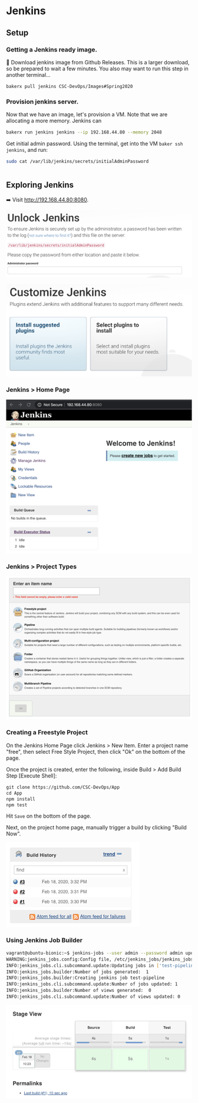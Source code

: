 # Jenkins

## Setup

### Getting a Jenkins ready image.

🚧 Download jenkins image from Github Releases. This is a larger download, so be prepared to wait a few minutes. You also may want to run this step in another terminal...

``` bash | {type: 'command', stream: true}
bakerx pull jenkins CSC-DevOps/Images#Spring2020 
```

### Provision jenkins server.

Now that we have an image, let's provision a VM. Note that we are allocating a more memory. Jenkins can 

```bash | {type: 'command', stream: true, failed_when: 'exitCode!=0'}
bakerx run jenkins jenkins --ip 192.168.44.80 --memory 2048
```

Get initial admin password. Using the terminal, get into the VM `baker ssh jenkins`, and run:

``` bash 
sudo cat /var/lib/jenkins/secrets/initialAdminPassword 
```

``` | {type: 'terminal'} 
```

## Exploring Jenkins

➡️ Visit http://192.168.44.80:8080.

![Unlock](imgs/Unlock.png)

![Plugins](imgs/Plugins.png)

### Jenkins > Home Page

![Jenkins](imgs/Jenkins-HomePage.png)

### Jenkins > Project Types

![Projects](imgs/Jenkins-Projects.png)


### Creating a Freestyle Project

On the Jenkins Home Page click Jenkins > New Item. Enter a project name "free", then select Free Style Project, then click "Ok" on the bottom of the page.

Once the project is created, enter the following, inside Build > Add Build Step [Execute Shell]:

```
git clone https://github.com/CSC-DevOps/App
cd App
npm install
npm test
```

Hit `Save` on the bottom of the page. 

Next, on the project home page, manually trigger a build by clicking "Build Now".

![BuildHistory](imgs/BuildHistory.png)

### Using Jenkins Job Builder

```bash
vagrant@ubuntu-bionic:~$ jenkins-jobs --user admin --password admin update test-pipeline.yml 
WARNING:jenkins_jobs.config:Config file, /etc/jenkins_jobs/jenkins_jobs.ini, not found. Using default config values.
INFO:jenkins_jobs.cli.subcommand.update:Updating jobs in ['test-pipeline.yml'] ([])
INFO:jenkins_jobs.builder:Number of jobs generated:  1
INFO:jenkins_jobs.builder:Creating jenkins job test-pipeline
INFO:jenkins_jobs.cli.subcommand.update:Number of jobs updated: 1
INFO:jenkins_jobs.builder:Number of views generated:  0
INFO:jenkins_jobs.cli.subcommand.update:Number of views updated: 0
```

![Pipeline-StageView](imgs/Pipeline-StageView.png)